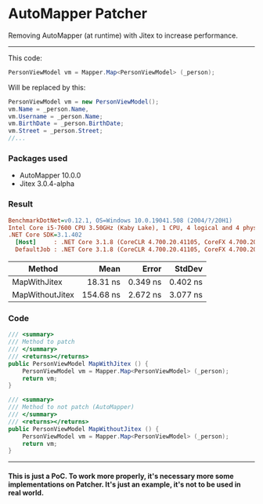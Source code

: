 # AutoMapper Patcher
Removing AutoMapper (at runtime) with Jitex to increase performance.

------

This code:

```C#
PersonViewModel vm = Mapper.Map<PersonViewModel> (_person);
```

Will be replaced by this:

```c#
PersonViewModel vm = new PersonViewModel();
vm.Name = _person.Name,
vm.Username = _person.Name;
vm.BirthDate = _person.BirthDate;
vm.Street = _person.Street;
//...
```

### Packages used

- AutoMapper 10.0.0
- Jitex 3.0.4-alpha

### Result

``` ini
BenchmarkDotNet=v0.12.1, OS=Windows 10.0.19041.508 (2004/?/20H1)
Intel Core i5-7600 CPU 3.50GHz (Kaby Lake), 1 CPU, 4 logical and 4 physical cores
.NET Core SDK=3.1.402
  [Host]     : .NET Core 3.1.8 (CoreCLR 4.700.20.41105, CoreFX 4.700.20.41903), X64 RyuJIT
  DefaultJob : .NET Core 3.1.8 (CoreCLR 4.700.20.41105, CoreFX 4.700.20.41903), X64 RyuJIT
```
|          Method |      Mean |    Error |   StdDev |
|---------------- |----------:|---------:|---------:|
|    MapWithJitex |  18.31 ns | 0.349 ns | 0.402 ns |
| MapWithoutJitex | 154.68 ns | 2.672 ns | 3.077 ns |

### Code

```c#
/// <summary>
/// Method to patch
/// </summary>
/// <returns></returns>
public PersonViewModel MapWithJitex () {
    PersonViewModel vm = Mapper.Map<PersonViewModel> (_person);
    return vm;
}

/// <summary>
/// Method to not patch (AutoMapper)
/// </summary>
/// <returns></returns>
public PersonViewModel MapWithoutJitex () {
    PersonViewModel vm = Mapper.Map<PersonViewModel> (_person);
    return vm;
}
```



------



#### This is just a PoC. To work more properly, it's necessary more some implementations on Patcher. It's just an example, it's not to be used in real world.

